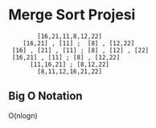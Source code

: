 # Merge Sort Projesi 

            [16,21,11,8,12,22]
        [16,21] , [11] ;  [8] , [12,22]
     [16] , [21] , [11] ; [8] , [12] , [22] 
     [16,21] , [11] ; [8] , [12,22]
          [11,16,21] ; [8,12,22]
            [8,11,12,16,21,22] 
            
## Big O Notation

O(nlogn)
